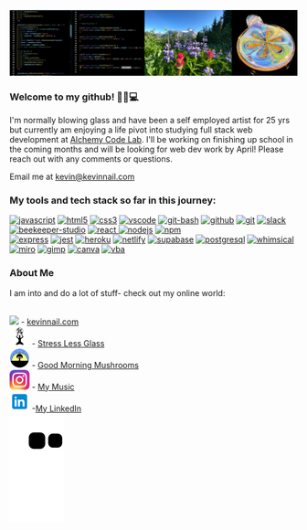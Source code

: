 ![banner](banner.png)

### Welcome to my github! 👋😎💻

I'm normally blowing glass and have been a self employed artist for 25 yrs but currently am enjoying a life pivot into studying full stack web development at [Alchemy Code Lab](https://www.alchemycodelab.com/). I'll be working on finishing up school in the coming months and will be looking for web dev work by April! Please reach out with any comments or questions.

Email me at kevin@kevinnail.com

### My tools and tech stack so far in this journey:

<p align="left">
<a href="https://developer.mozilla.org/en-US/docs/Web/javascript"><img src="https://cdn.jsdelivr.net/gh/devicons/devicon/icons/javascript/javascript-original.svg" alt="javascript" width="35" height="35"/></a>
<a href="https://developer.mozilla.org/en-US/docs/Web/CSS"><img src="https://cdn.jsdelivr.net/gh/devicons/devicon/icons/html5/html5-original.svg" alt="html5" width="35" height="35"/></a>
<a href="https://developer.mozilla.org/en-US/docs/Web/HTML"><img src="https://cdn.jsdelivr.net/gh/devicons/devicon/icons/css3/css3-original.svg" alt="css3" width="35" height="35"/></a>
<a href="https://code.visualstudio.com/Docs"><img src="https://cdn.jsdelivr.net/gh/devicons/devicon/icons/vscode/vscode-original.svg" alt="vscode"  width="35" height="35"/></a>
<a href="https://gitforwindows.org/"><img src="https://mccarter.gallerycdn.vsassets.io/extensions/mccarter/start-git-bash/1.2.1/1499505567572/Microsoft.VisualStudio.Services.Icons.Default" alt="git-bash" width="35" height="35"/></a>
<a href="https://docs.github.com/en"><img src="https://gallery.kissclipart.com/20190908/veq/kissclipart-github-icon-logo-icon-media-icon-14f73a17f7bbeb1c.jpg"  alt="github" width="35"  height="35"/></a>
<a href="https://git-scm.com/doc"><img src="https://cdn.jsdelivr.net/gh/devicons/devicon/icons/git/git-original.svg"alt="git" width="35"height="35" /></a>
<a href="https://slack.com/"><img src="https://cdn.jsdelivr.net/gh/devicons/devicon/icons/slack/slack-original.svg"alt="slack"width="35"height="35"/></a>
<a href="https://docs.beekeeperstudio.io/docs/introduction"><img src="https://ia902906.us.archive.org/14/items/github.com-beekeeper-studio-beekeeper-studio_-_2020-05-31_21-10-07/cover.jpg" alt="beekeeper-studio" width="35" height="35"/></a>
<a href="https://reactjs.org/docs/getting-started.html"><img src="https://cdn.jsdelivr.net/gh/devicons/devicon/icons/react/react-original.svg"alt="react"width="35"height="35"/> </a>
<a href="https://nodejs.org/en/docs/"><img src="https://cdn.jsdelivr.net/gh/devicons/devicon/icons/nodejs/nodejs-original.svg" alt="nodejs" width="35" height="35"/></a>
<a href="https://docs.npmjs.com/"><img src="https://cdn.jsdelivr.net/gh/devicons/devicon/icons/npm/npm-original-wordmark.svg"alt="npm" width="35" height="35" /></a><br/>
<a href="https://expressjs.com/"><img src="https://img.icons8.com/officel/2x/express-js.png" alt="express" width="35" height="35"/></a>
<a href="https://jestjs.io/docs/getting-started"><img src="https://cdn.jsdelivr.net/gh/devicons/devicon/icons/jest/jest-plain.svg"  alt="jest"  width="35"  height="35"/></a>
<a href="https://devcenter.heroku.com/categories/reference"><img src="https://cdn.jsdelivr.net/gh/devicons/devicon/icons/heroku/heroku-original.svg"alt="heroku"width="35"height="35"/></a>
<a href="https://docs.netlify.com/"><img src="https://cdn.freebiesupply.com/logos/large/2x/netlify-logo-png-transparent.png"alt="netlify"width="35"height="35" /></a>
<a href="https://supabase.com/docs"><img src="https://res.cloudinary.com/practicaldev/image/fetch/s---1zZlXx3--/c_fill,f_auto,fl_progressive,h_320,q_auto,w_320/https://dev-to-uploads.s3.amazonaws.com/uploads/organization/profile_image/1968/c0dbe341-1d94-4192-a93b-921519678894.png"alt="supabase" width="35"height="35" /></a>
<a href="https://www.postgresql.org/docs/"><img src="https://cdn.jsdelivr.net/gh/devicons/devicon/icons/postgresql/postgresql-original.svg"alt="postgresql"width="35"height="35"/></a>
<a href="https://whimsical.com/docs"><img src="https://static.viget.com/Whimsical.png?mtime=20190204094008&focal=none" alt="whimsical"width="35"height="35"/></a>
<a href="https://miro.com/"><img src="https://cdn-1.webcatalog.io/catalog/miro/miro-icon.png" alt="miro"width="35"height="35"/></a>
<a href="https://www.gimp.org/docs/"><img src="https://vectorified.com/image/gimp-vector-32.png" alt="gimp" width="35" height="35" /></a>
<a href="https://www.canva.com/help/about-canva-docs/"><img src="https://cdn.jsdelivr.net/gh/devicons/devicon/icons/canva/canva-original.svg" alt="canva"width="35"height="35"/></a>
<a href="https://learn.microsoft.com/en-us/office/vba/api/overview/excel"><img src="https://img2.freepng.fr/20180712/fct/kisspng-visual-basic-for-applications-microsoft-excel-macr-viber-logo-5b47b096a9bdb7.4881573615314249186953.jpg"alt="vba"width="35"height="35"/></a>
</p>

### About Me

I am into and do a lot of stuff- check out my online world:<br><br>

<img src="ico2.ico" width="35px"/> - [kevinnail.com](https://www.kevinnail.com/) <br>
<img src="slg.jpg" width="35px"/> - [Stress Less Glass](https://www.instagram.com/stresslessglass/) <br>
<img src="gm.jpg" width="35px"/> - [ Good Morning Mushrooms](https://www.instagram.com/good_morning_mushrooms/)<br>
<img src="ig.png" width="35px"/> - [My Music](https://www.instagram.com/kevinnail_music/)<br>
<img src="li.png" width="35px"/> -[My LinkedIn](https://www.linkedin.com/in/kevinnail/) <br>
![Snake animation](https://github.com/kevinnail/kevinnail/blob/output/github-contribution-grid-snake.svg)
